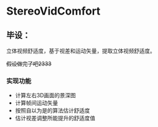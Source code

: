 
# StereoVidComfort

## 毕设：

立体视频舒适度，基于视差和运动矢量，提取立体视频舒适度。

~~假设做完了吧2333~~

### 实现功能

- 计算左右3D画面的景深图
- 计算帧间运动矢量
- 按照自以为是的算法估计舒适度
- 估计视差调整所能提升的舒适度值

